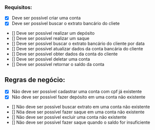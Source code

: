 ### Requisitos: 

- [x] Deve ser possível criar uma conta
- [x] Deve ser possível buscar o extrato bancário do cliete
- [] Deve ser possível realizar um depósito
- [] Deve ser possível realizar um saque
- [] Deve ser possível buscar o extrato bancário do cliente por data
- [] Deve ser possível atualizar dados da conta bancária do cliente
- [] Deve ser possível obter dados da conta do cliente
- [] Deve ser possível deletar uma conta
- [] Deve ser possível retornar o saldo da conta

## Regras de negócio: 

- [x] Não deve ser possível cadastrar uma conta com cpf já existente
- [x] Não deve ser possível fazer depósito em uma conta não existente
- [] Não deve ser possível buscar extrato em uma conta não existente
- [] Nõa deve ser possível fazer saque em uma conta não existente
- [] Não deve ser possível excluir uma conta não existente
- [] Não deve ser possível fazer saque quando o saldo for insuficiente